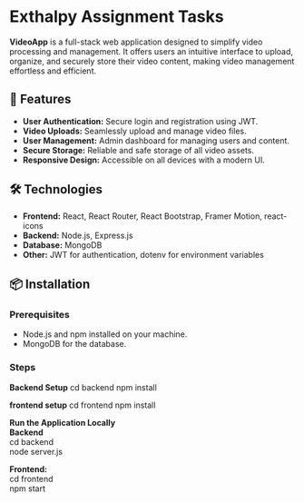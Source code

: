 # Exthalpy Assignment Tasks

**VideoApp** is a full-stack web application designed to simplify video processing and management. It offers users an intuitive interface to upload, organize, and securely store their video content, making video management effortless and efficient.

## 🚀 Features

- **User Authentication:** Secure login and registration using JWT.
- **Video Uploads:** Seamlessly upload and manage video files.
- **User Management:** Admin dashboard for managing users and content.
- **Secure Storage:** Reliable and safe storage of all video assets.
- **Responsive Design:** Accessible on all devices with a modern UI.

## 🛠 Technologies

- **Frontend:** React, React Router, React Bootstrap, Framer Motion, react-icons
- **Backend:** Node.js, Express.js
- **Database:** MongoDB 
- **Other:** JWT for authentication, dotenv for environment variables

## 📦 Installation

### Prerequisites
- Node.js and npm installed on your machine.
- MongoDB for the database.

### Steps
**Backend Setup**
cd backend
npm install

**frontend setup**
cd frontend
npm install

**Run the Application Locally** <br>
**Backend** <br>
cd backend <br>
node server.js <br>

**Frontend:** <br>
cd frontend <br>
npm start <br>
